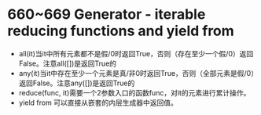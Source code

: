 # 660~669 Generator - iterable reducing functions and yield from
 - all(it)当it中所有元素都不是假/0时返回True，否则（存在至少一个假/0）返回False。注意all([])是返回True的
 - any(it)当it中存在至少一个元素是真/非0时返回True，否则（全部元素是假/0）返回False。注意any([])是返回True的
 - reduce(func, it)需要一个2参数入口的函数func，对it的元素进行累计操作。
 - yield from 可以直接从嵌套的内层生成器中返回值。
